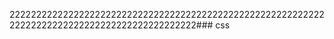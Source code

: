 2222222222222222222222222222222222222222222222222222222222222222222222222222222222222222222222### css
